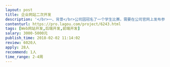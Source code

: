 ```yaml
---                
layout: post       
title: 企业网站二次开发           
description: '</br>一、背景</br>公司因冠名了一个学生比赛，需要在公司官网上发布参赛的命题题目，参赛者仅能在比赛页面上看到部分题目，通过注册后，在线填写or上传个人基本资料（简历），才能看到全部的参赛题目。参赛题目以压缩文件的形式，需要在线下载。完成个人基本资料，才可以看到完整题目并下载。</br></br>二、主要功能点</br>1. 注册登录（会员系统？）</br>2. 在线填写个人基本信息（学校、专业、毕业时间、年龄、参赛小队队员等）</br>3. 参赛题目在线下载</br>4. 完善信息后才能下载题目，并非所有人都能下载</br></br>三、可参考网站</br>http://www.gedc.net.cn/</br>'     
contenturl: https://pro.lagou.com/project/6243.html      
tags: [Web网站开发,后端开发,前端开发]            
salary: 3000-5000元          
publish_time: 2018-02-02 11:14:02         
review: 6020人                   
apply: 28人                   
recommend: 1人                   
time_range: 2-4周              
---                 
```


